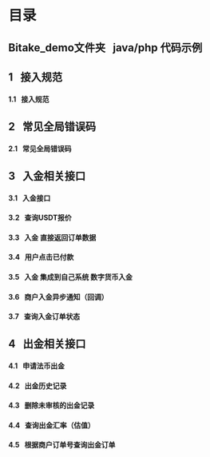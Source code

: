 # 目录
## Bitake_demo文件夹 &nbsp; java/php 代码示例
## 1 &nbsp; 接入规范
#### 1.1 &nbsp; 接入规范
## 2 &nbsp; 常见全局错误码
#### 2.1 &nbsp; 常见全局错误码
## 3 &nbsp; 入金相关接口
#### 3.1 &nbsp; 入金接口
#### 3.2 &nbsp; 查询USDT报价    
#### 3.3 &nbsp; 入金 直接返回订单数据
#### 3.4 &nbsp; 用户点击已付款
#### 3.5 &nbsp; 入金 集成到自己系统  数字货币入金
#### 3.6 &nbsp; 商户入金异步通知（回调）
#### 3.7 &nbsp; 查询入金订单状态
## 4 &nbsp; 出金相关接口
#### 4.1 &nbsp; 申请法币出金
#### 4.2 &nbsp; 出金历史记录
#### 4.3 &nbsp; 删除未审核的出金记录
#### 4.4 &nbsp; 查询出金汇率（估值）
#### 4.5 &nbsp; 根据商户订单号查询出金订单

